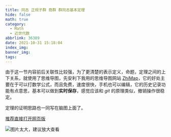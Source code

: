 ```yaml
---
title: 同态 正规子群 商群 群同态基本定理
hide: false
math: true
category:
  - Math
  - 近世代数
abbrlink: 36389
date: 2021-10-31 15:18:04
index_img:
banner_img:
tags:
---
```


由于这一节内容前后关联性比较强，为了更清楚的表示定义，命题，定理之间的上下关系，就使用了思维导图，先安利下我用的思维导图网站 [ZhiMap](https://zhimap.com/)，它的好处主要在于可以打数学公式，而且免费，速度很快，手机也可以编辑，它的历史记录功能有点意思，基本可以做到**实时保存**，感觉应该和 $git$ 的原理类似，撤销操作很稳定。

定理的证明思路也一同写在脑图上面了。

[推荐直接打开网页版](https://zhimap.com/medit/d016bc24107a438baad871fa576a03aa)

![图片太大，建议放大查看](https://img10.360buyimg.com/ddimg/jfs/t1/198043/21/15365/933617/617e48d4E19f630a6/9d23cd1a017f1d84.png)
